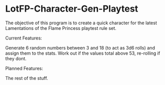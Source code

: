 # LotFP-Character-Gen-Playtest

The objective of this program is to create a quick character for the latest Lamentations of the Flame Princess playtest rule set.

Current Features:

Generate 6 random numbers between 3 and 18 (to act as 3d6 rolls) and assign them to the stats.
Work out if the values total above 53, re-rolling if they dont.

Planned Features:

The rest of the stuff.
